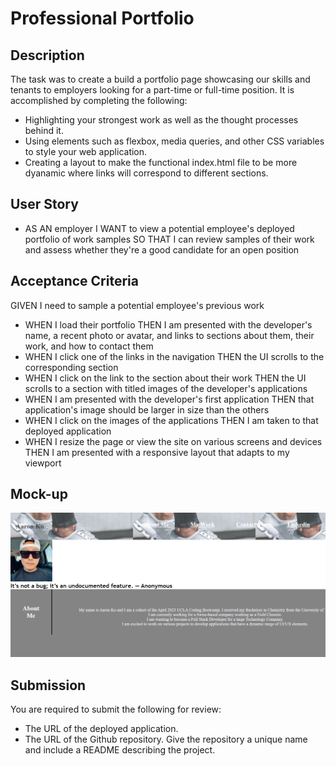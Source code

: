 # Professional Portfolio

## Description

The task was to create a build a portfolio page showcasing our skills and tenants to employers looking for a part-time or full-time position. It is accomplished by completing the following:

* Highlighting your strongest work as well as the thought processes behind it.
* Using elements such as flexbox, media queries, and other CSS variables to style your web application.
* Creating a layout to make the functional index.html file to be more dyanamic where links will correspond to different sections. 


## User Story

* AS AN employer
I WANT to view a potential employee's deployed portfolio of work samples SO THAT I can review samples of their work and assess whether they're a good candidate for an open position

## Acceptance Criteria

GIVEN I need to sample a potential employee's previous work
* WHEN I load their portfolio
THEN I am presented with the developer's name, a recent photo or avatar, and links to sections about them, their work, and how to contact them
* WHEN I click one of the links in the navigation
THEN the UI scrolls to the corresponding section
* WHEN I click on the link to the section about their work
THEN the UI scrolls to a section with titled images of the developer's applications
* WHEN I am presented with the developer's first application
THEN that application's image should be larger in size than the others
* WHEN I click on the images of the applications
THEN I am taken to that deployed application
* WHEN I resize the page or view the site on various screens and devices
THEN I am presented with a responsive layout that adapts to my viewport

## Mock-up

![My image](./assets/images/Mock%20up.png)

## Submission

You are required to submit the following for review:

* The URL of the deployed application.
* The URL of the Github repository. Give the repository a unique name and include a README describing the project.
